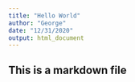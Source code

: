 ```yaml
---
title: "Hello World"
author: "George"
date: "12/31/2020"
output: html_document
---
```


## This is a markdown file 